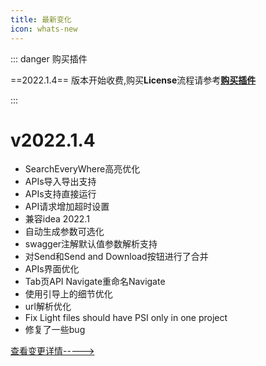 ```yaml
---
title: 最新变化
icon: whats-new
---
```


::: danger 购买插件

==2022.1.4== 版本开始收费,购买**License**流程请参考[**购买插件**](./buy.md)

:::

# v2022.1.4

* SearchEveryWhere高亮优化
* APIs导入导出支持
* APIs支持直接运行
* API请求增加超时设置
* 兼容idea 2022.1
* 自动生成参数可选化
* swagger注解默认值参数解析支持
* 对Send和Send and Download按钮进行了合并
* APIs界面优化
* Tab页API Navigate重命名Navigate
* 使用引导上的细节优化
* url解析优化
* Fix Light files should have PSI only in one project
* 修复了一些bug

[查看变更详情----->](./history.md)